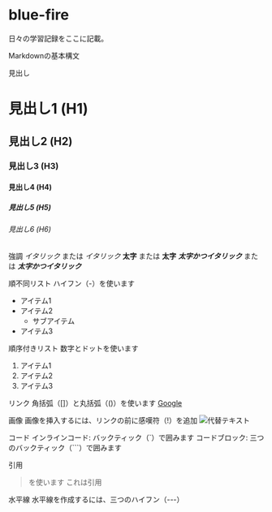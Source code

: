 # blue-fire
日々の学習記録をここに記載。

Markdownの基本構文

見出し
# 見出し1 (H1)
## 見出し2 (H2)
### 見出し3 (H3)
#### 見出し4 (H4)
##### 見出し5 (H5)
###### 見出し6 (H6)

強調
*イタリック* または _イタリック_
**太字** または __太字__
***太字かつイタリック*** または ___太字かつイタリック___

順不同リスト
ハイフン（-）を使います
- アイテム1
- アイテム2
  - サブアイテム
- アイテム3

順序付きリスト
数字とドットを使います
1. アイテム1
2. アイテム2
3. アイテム3

リンク
角括弧（[]）と丸括弧（()）を使います
[Google](https://www.google.com)

画像
画像を挿入するには、リンクの前に感嘆符（!）を追加
![代替テキスト](画像のURL)

コード
インラインコード: バックティック（`）で囲みます
コードブロック: 三つのバックティック（```）で囲みます

引用
>を使います
> これは引用

水平線
水平線を作成するには、三つのハイフン（---）






